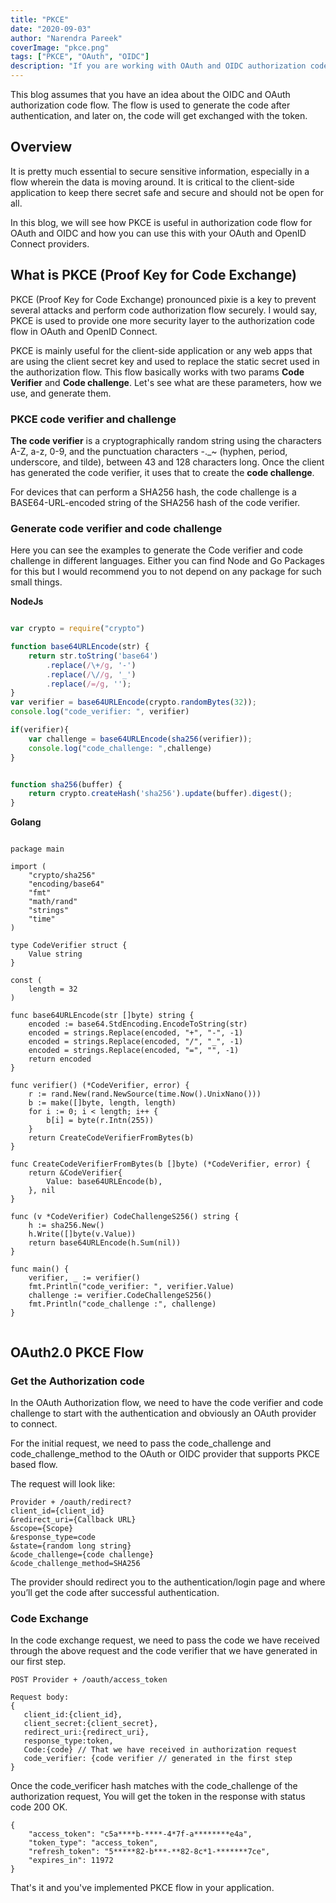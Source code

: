 ```yaml
---
title: "PKCE"
date: "2020-09-03"
author: "Narendra Pareek"
coverImage: "pkce.png"
tags: ["PKCE", "OAuth", "OIDC"]
description: "If you are working with OAuth and OIDC authorization code flow and want to setup PKCE flow then this article will help you to understand everything about PKCE."
---
```


This blog assumes that you have an idea about the OIDC and OAuth authorization code flow. The flow is used to generate the code after authentication, and later on, the code will get exchanged with the token.

## Overview

It is pretty much essential to secure sensitive information, especially in a flow wherein the data is moving around. It is critical to the client-side application to keep there secret safe and secure and should not be open for all.

In this blog, we will see how PKCE is useful in authorization code flow for OAuth and OIDC and how you can use this with your OAuth and OpenID Connect providers.

## What is PKCE (Proof Key for Code Exchange)

PKCE (Proof Key for Code Exchange) pronounced pixie is a key to prevent several attacks and perform code authorization flow securely. I would say, PKCE is used to provide one more security layer to the authorization code flow in OAuth and OpenID Connect.

PKCE is mainly useful for the client-side application or any web apps that are using the client secret key and used to replace the static secret used in the authorization flow. This flow basically works with two params **Code Verifier** and **Code challenge**. Let's see what are these parameters, how we use, and generate them.


### PKCE code verifier and challenge

**The code verifier** is a cryptographically random string using the characters A-Z, a-z, 0-9, and the punctuation characters -._~ (hyphen, period, underscore, and tilde), between 43 and 128 characters long.
Once the client has generated the code verifier, it uses that to create the **code challenge**.

For devices that can perform a SHA256 hash, the code challenge is a BASE64-URL-encoded string of the SHA256 hash of the code verifier.





### Generate code verifier and code challenge

Here you can see the examples to generate the Code verifier and code challenge in different languages. Either you can find Node and Go Packages for this but I would recommend you to not depend on any package for such small things.


**NodeJs**

```javascript

var crypto = require("crypto")

function base64URLEncode(str) {
    return str.toString('base64')
        .replace(/\+/g, '-')
        .replace(/\//g, '_')
        .replace(/=/g, '');
}
var verifier = base64URLEncode(crypto.randomBytes(32));
console.log("code_verifier: ", verifier)

if(verifier){
    var challenge = base64URLEncode(sha256(verifier));
    console.log("code_challenge: ",challenge)
}


function sha256(buffer) {
    return crypto.createHash('sha256').update(buffer).digest();
}

```

**Golang**

```golang

package main
 
import (
    "crypto/sha256"
    "encoding/base64"
    "fmt"
    "math/rand"
    "strings"
    "time"
)
 
type CodeVerifier struct {
    Value string
}
 
const (
    length = 32
)
 
func base64URLEncode(str []byte) string {
    encoded := base64.StdEncoding.EncodeToString(str)
    encoded = strings.Replace(encoded, "+", "-", -1)
    encoded = strings.Replace(encoded, "/", "_", -1)
    encoded = strings.Replace(encoded, "=", "", -1)
    return encoded
}
 
func verifier() (*CodeVerifier, error) {
    r := rand.New(rand.NewSource(time.Now().UnixNano()))
    b := make([]byte, length, length)
    for i := 0; i < length; i++ {
        b[i] = byte(r.Intn(255))
    }
    return CreateCodeVerifierFromBytes(b)
}
 
func CreateCodeVerifierFromBytes(b []byte) (*CodeVerifier, error) {
    return &CodeVerifier{
        Value: base64URLEncode(b),
    }, nil
}
 
func (v *CodeVerifier) CodeChallengeS256() string {
    h := sha256.New()
    h.Write([]byte(v.Value))
    return base64URLEncode(h.Sum(nil))
}
 
func main() {
    verifier, _ := verifier()
    fmt.Println("code_verifier: ", verifier.Value)
    challenge := verifier.CodeChallengeS256()
    fmt.Println("code_challenge :", challenge)
}
 

```

## OAuth2.0 PKCE Flow

### Get the Authorization code
In the OAuth Authorization flow, we need to have the code verifier and code challenge to start with the authentication and obviously an OAuth provider to connect.


 For the initial request, we need to pass the code_challenge and code_challenge_method to the OAuth or OIDC provider that supports PKCE based flow.

The request will look like: 

```
Provider + /oauth/redirect?
client_id={client_id}
&redirect_uri={Callback URL}
&scope={Scope}
&response_type=code
&state={random long string}
&code_challenge={code challenge}
&code_challenge_method=SHA256
```

The provider should redirect you to the authentication/login page and where you’ll get the code after successful authentication.

### Code Exchange 

In the code exchange request, we need to pass the code we have received through the above request and the code verifier that we have generated in our first step.

```
POST Provider + /oauth/access_token

Request body:
{
   client_id:{client_id},
   client_secret:{client_secret},
   redirect_uri:{redirect_uri},
   response_type:token,
   Code:{code} // That we have received in authorization request
   code_verifier: {code verifier // generated in the first step
}
```

Once the code_verificer hash matches with the code_challenge of the authorization request, You will get the token in the response with status code 200 OK.

```
{
    "access_token": "c5a****b-****-4*7f-a********e4a",
    "token_type": "access_token",
    "refresh_token": "5*****82-b***-**82-8c*1-*******7ce",
    "expires_in": 11972
}

```

That's it and you've implemented PKCE flow in your application.